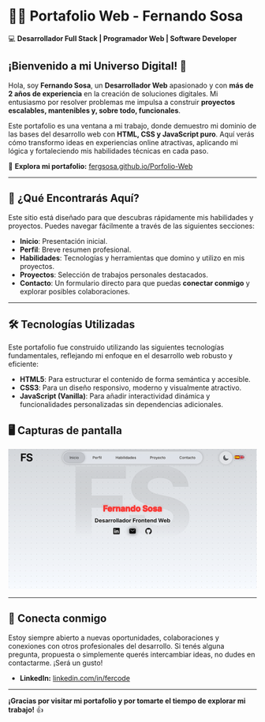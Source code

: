 <!-- # 🌐 Portafolio Web - Fernando Sosa

Bienvenido a mi portafolio web. Este sitio fue desarrollado con HTML, CSS y JavaScript puro (vanilla) para mostrar quién soy como desarrollador, las tecnologías que manejo y algunos de mis proyectos personales.

🔗 **Versión en línea**: [fergsosa.github.io/Porfolio-Web](https://fergsosa.github.io/Porfolio-Web/)

---

## 🧩 Secciones del sitio

- **Inicio**: Presentación inicial.
- **Perfil**: Breve resumen profesional.
- **Habilidades**: Tecnologías y herramientas que utilizo.
- **Proyectos**: Selección de proyectos personales destacados.
- **Contacto**: Formulario para comunicarse directamente.

---

## ⚙️ Tecnologías utilizadas

- **HTML5**
- **CSS3**
- **JavaScript (Vanilla)**

---

### Conéctate Conmigo

¡Me encantaría conectar y discutir nuevas oportunidades!

- **LinkedIn:** https://www.linkedin.com/in/fercode/

#### ¡Gracias por visitar mi portafolio! -->

# 👨‍💻 Portafolio Web - Fernando Sosa

💻 **Desarrollador Full Stack | Programador Web | Software Developer**

## ¡Bienvenido a mi Universo Digital! 👋

Hola, soy **Fernando Sosa**, un **Desarrollador Web** apasionado y con **más de 2 años de experiencia** en la creación de soluciones digitales. Mi entusiasmo por resolver problemas me impulsa a construir **proyectos escalables, mantenibles y, sobre todo, funcionales**.

Este portafolio es una ventana a mi trabajo, donde demuestro mi dominio de las bases del desarrollo web con **HTML, CSS y JavaScript puro**. Aquí verás cómo transformo ideas en experiencias online atractivas, aplicando mi lógica y fortaleciendo mis habilidades técnicas en cada paso.

🔗 **Explora mi portafolio:** [fergsosa.github.io/Porfolio-Web](https://fergsosa.github.io/Porfolio-Web/)

---

## 🎯 ¿Qué Encontrarás Aquí?

Este sitio está diseñado para que descubras rápidamente mis habilidades y proyectos. Puedes navegar fácilmente a través de las siguientes secciones:

- **Inicio**: Presentación inicial.
- **Perfil**: Breve resumen profesional.
- **Habilidades**: Tecnologías y herramientas que domino y utilizo en mis proyectos.
- **Proyectos**: Selección de trabajos personales destacados.
- **Contacto**: Un formulario directo para que puedas **conectar conmigo** y explorar posibles colaboraciones.

---

## 🛠️ Tecnologías Utilizadas

Este portafolio fue construido utilizando las siguientes tecnologías fundamentales, reflejando mi enfoque en el desarrollo web robusto y eficiente:

- **HTML5**: Para estructurar el contenido de forma semántica y accesible.
- **CSS3**: Para un diseño responsivo, moderno y visualmente atractivo.
- **JavaScript (Vanilla)**: Para añadir interactividad dinámica y funcionalidades personalizadas sin dependencias adicionales.

## 🖥️ Capturas de pantalla

![Capturas de pantalla](./screenshot.png)

---

## 📩 Conecta conmigo

Estoy siempre abierto a nuevas oportunidades, colaboraciones y conexiones con otros profesionales del desarrollo.
Si tenés alguna pregunta, propuesta o simplemente querés intercambiar ideas, no dudes en contactarme. ¡Será un gusto!

- **LinkedIn:** [linkedin.com/in/fercode](https://www.linkedin.com/in/fercode/)

---

**¡Gracias por visitar mi portafolio y por tomarte el tiempo de explorar mi trabajo!** 👍

